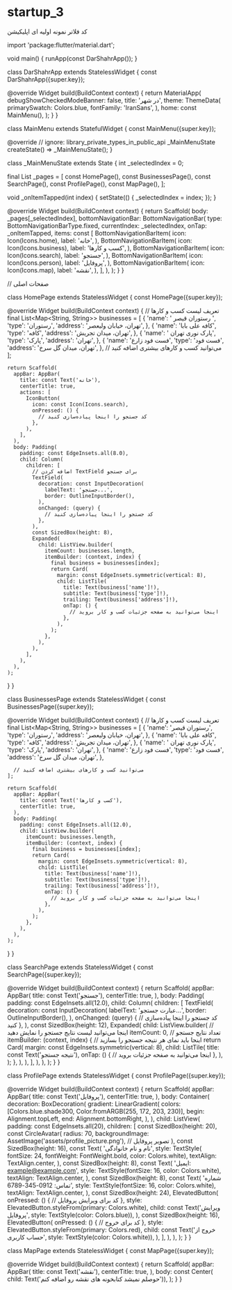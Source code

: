 # startup_3
کد فلاتر نمونه اولیه ای اپلیکیشن


import 'package:flutter/material.dart';

void main() {
  runApp(const DarShahrApp());
}

class DarShahrApp extends StatelessWidget {
  const DarShahrApp({super.key});

  @override
  Widget build(BuildContext context) {
    return MaterialApp(
      debugShowCheckedModeBanner: false,
      title: 'در شهر',
      theme: ThemeData(
        primarySwatch: Colors.blue,
        fontFamily: 'IranSans',
      ),
      home: const MainMenu(),
    );
  }
}

class MainMenu extends StatefulWidget {
  const MainMenu({super.key});

  @override
  // ignore: library_private_types_in_public_api
  _MainMenuState createState() => _MainMenuState();
}

class _MainMenuState extends State<MainMenu> {
  int _selectedIndex = 0;

  final List<Widget> _pages = [
    const HomePage(),
    const BusinessesPage(),
    const SearchPage(),
    const ProfilePage(),
    const MapPage(),
  ];

  void _onItemTapped(int index) {
    setState(() {
      _selectedIndex = index;
    });
  }

  @override
  Widget build(BuildContext context) {
    return Scaffold(
      body: _pages[_selectedIndex],
      bottomNavigationBar: BottomNavigationBar(
        type: BottomNavigationBarType.fixed,
        currentIndex: _selectedIndex,
        onTap: _onItemTapped,
        items: const [
          BottomNavigationBarItem(
            icon: Icon(Icons.home),
            label: 'خانه',
          ),
          BottomNavigationBarItem(
            icon: Icon(Icons.business),
            label: 'کسب و کارها',
          ),
          BottomNavigationBarItem(
            icon: Icon(Icons.search),
            label: 'جستجو',
          ),
          BottomNavigationBarItem(
            icon: Icon(Icons.person),
            label: 'پروفایل',
          ),
          BottomNavigationBarItem(
            icon: Icon(Icons.map),
            label: 'نقشه',
          ),
        ],
      ),
    );
  }
}

// صفحات اصلی

class HomePage extends StatelessWidget {
  const HomePage({super.key});

  @override
  Widget build(BuildContext context) {
    // تعریف لیست کسب و کارها
    final List<Map<String, String>> businesses = [
      {
        'name': ' رستوران قیصر ',
        'type': 'رستوران',
        'address': 'تهران، خیابان ولیعصر',
      },
      {
        'name': 'کافه علی بابا',
        'type': 'کافه',
        'address': 'تهران، میدان تجریش',
      },
      {
        'name': ' پارک نوری تهران',
        'type': 'پارک',
        'address': 'تهران',
      },
      {
        'name': 'فست فود زارع',
        'type': 'فست فود',
        'address': 'تهران، میدان گل سرخ',
      },
      // می‌توانید کسب و کارهای بیشتری اضافه کنید
    ];

    return Scaffold(
      appBar: AppBar(
        title: const Text('خانه'),
        centerTitle: true,
        actions: [
          IconButton(
            icon: const Icon(Icons.search),
            onPressed: () {
              // کد جستجو را اینجا پیاده‌سازی کنید
            },
          ),
        ],
      ),
      body: Padding(
        padding: const EdgeInsets.all(8.0),
        child: Column(
          children: [
            // اضافه کردن TextField برای جستجو
            TextField(
              decoration: const InputDecoration(
                labelText: 'جستجو...',
                border: OutlineInputBorder(),
              ),
              onChanged: (query) {
                // کد جستجو را اینجا پیاده‌سازی کنید
              },
            ),
            const SizedBox(height: 8),
            Expanded(
              child: ListView.builder(
                itemCount: businesses.length,
                itemBuilder: (context, index) {
                  final business = businesses[index];
                  return Card(
                    margin: const EdgeInsets.symmetric(vertical: 8),
                    child: ListTile(
                      title: Text(business['name']!),
                      subtitle: Text(business['type']!),
                      trailing: Text(business['address']!),
                      onTap: () {
                        // اینجا می‌توانید به صفحه جزئیات کسب و کار بروید
                      },
                    ),
                  );
                },
              ),
            ),
          ],
        ),
      ),
    );
  }
}

class BusinessesPage extends StatelessWidget {
  const BusinessesPage({super.key});

  @override
  Widget build(BuildContext context) {
    // تعریف لیست کسب و کارها
    final List<Map<String, String>> businesses = [
      {
        'name': 'رستوران قیصر',
        'type': 'رستوران',
        'address': 'تهران، خیابان ولیعصر',
      },
      {
        'name': 'کافه علی بابا',
        'type': 'کافه',
        'address': 'تهران، میدان تجریش',
      },
      {
        'name': ' پارک نوری تهران',
        'type': 'پارک',
        'address': 'تهران',
      },
      {
        'name': 'فست فود زارع',
        'type': 'فست فود',
        'address': 'تهران، میدان گل سرخ',
      },

      // می‌توانید کسب و کارهای بیشتری اضافه کنید
    ];

    return Scaffold(
      appBar: AppBar(
        title: const Text('کسب و کارها'),
        centerTitle: true,
      ),
      body: Padding(
        padding: const EdgeInsets.all(12.0),
        child: ListView.builder(
          itemCount: businesses.length,
          itemBuilder: (context, index) {
            final business = businesses[index];
            return Card(
              margin: const EdgeInsets.symmetric(vertical: 8),
              child: ListTile(
                title: Text(business['name']!),
                subtitle: Text(business['type']!),
                trailing: Text(business['address']!),
                onTap: () {
                  // اینجا می‌توانید به صفحه جزئیات کسب و کار بروید
                },
              ),
            );
          },
        ),
      ),
    );
  }
}

class SearchPage extends StatelessWidget {
  const SearchPage({super.key});

  @override
  Widget build(BuildContext context) {
    return Scaffold(
      appBar: AppBar(
        title: const Text('جستجو'),
        centerTitle: true,
      ),
      body: Padding(
        padding: const EdgeInsets.all(12.0),
        child: Column(
          children: [
            TextField(
              decoration: const InputDecoration(
                labelText: 'عبارت جستجو...',
                border: OutlineInputBorder(),
              ),
              onChanged: (query) {
                // کد جستجو را اینجا پیاده‌سازی کنید
              },
            ),
            const SizedBox(height: 12),
            Expanded(
              child: ListView.builder(
                // اینجا می‌توانید لیست نتایج جستجو را نمایش دهید
                itemCount: 0, // تعداد نتایج جستجو
                itemBuilder: (context, index) {
                  // اینجا باید نمای هر نتیجه جستجو را بسازید
                  return Card(
                    margin: const EdgeInsets.symmetric(vertical: 8),
                    child: ListTile(
                      title: const Text('نتیجه جستجو'),
                      onTap: () {
                        // اینجا می‌توانید به صفحه جزئیات بروید
                      },
                    ),
                  );
                },
              ),
            ),
          ],
        ),
      ),
    );
  }
}

class ProfilePage extends StatelessWidget {
  const ProfilePage({super.key});

  @override
  Widget build(BuildContext context) {
    return Scaffold(
      appBar: AppBar(
        title: const Text('پروفایل'),
        centerTitle: true,
      ),
      body: Container(
        decoration: BoxDecoration(
          gradient: LinearGradient(
            colors: [Colors.blue.shade300, Color.fromARGB(255, 172, 203, 230)],
            begin: Alignment.topLeft,
            end: Alignment.bottomRight,
          ),
        ),
        child: ListView(
          padding: const EdgeInsets.all(20),
          children: [
            const SizedBox(height: 20),
            const CircleAvatar(
              radius: 70,
              backgroundImage:
                  AssetImage('assets/profile_picture.png'), // تصویر پروفایل
            ),
            const SizedBox(height: 16),
            const Text(
              'نام و نام خانوادگی',
              style: TextStyle(
                  fontSize: 24,
                  fontWeight: FontWeight.bold,
                  color: Colors.white),
              textAlign: TextAlign.center,
            ),
            const SizedBox(height: 8),
            const Text(
              'ایمیل: example@example.com',
              style: TextStyle(fontSize: 16, color: Colors.white),
              textAlign: TextAlign.center,
            ),
            const SizedBox(height: 8),
            const Text(
              'شماره تماس: 0912-345-6789',
              style: TextStyle(fontSize: 16, color: Colors.white),
              textAlign: TextAlign.center,
            ),
            const SizedBox(height: 24),
            ElevatedButton(
              onPressed: () {
                // کد برای ویرایش پروفایل
              },
              style: ElevatedButton.styleFrom(primary: Colors.white),
              child: const Text('ویرایش پروفایل',
                  style: TextStyle(color: Colors.blue)),
            ),
            const SizedBox(height: 16),
            ElevatedButton(
              onPressed: () {
                // کد برای خروج
              },
              style: ElevatedButton.styleFrom(primary: Colors.red),
              child: const Text('خروج از حساب کاربری',
                  style: TextStyle(color: Colors.white)),
            ),
          ],
        ),
      ),
    );
  }
}

class MapPage extends StatelessWidget {
  const MapPage({super.key});

  @override
  Widget build(BuildContext context) {
    return Scaffold(
      appBar: AppBar(
        title: const Text('نقشه'),
        centerTitle: true,
      ),
      body: const Center(
          child: Text('حوصلم نمیشد کتابخونه های نقشه رو اضافه کنم')),
    );
  }
}
